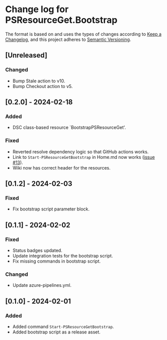 # Change log for PSResourceGet.Bootstrap

The format is based on and uses the types of changes according to [Keep a Changelog](https://keepachangelog.com/en/1.0.0/),
and this project adheres to [Semantic Versioning](https://semver.org/spec/v2.0.0.html).

## [Unreleased]

### Changed

- Bump Stale action to v10.
- Bump Checkout action to v5.

## [0.2.0] - 2024-02-18

### Added

- DSC class-based resource `BootstrapPSResourceGet'.

### Fixed

- Reverted resolve dependency logic so that GitHub actions works.
- Link to `Start-PSResourceGetBootstrap` in Home.md now works ([issue #13](https://github.com/viscalyx/PSResourceGet.Bootstrap/issues/13)).
- Wiki now has correct header for the resources.

## [0.1.2] - 2024-02-03

### Fixed

- Fix bootstrap script parameter block.

## [0.1.1] - 2024-02-02

### Fixed

- Status badges updated.
- Update integration tests for the bootstrap script.
- Fix missing commands in bootstrap script.

### Changed

- Update azure-pipelines.yml.

## [0.1.0] - 2024-02-01

### Added

- Added command `Start-PSResourceGetBootstrap`.
- Added bootstrap script as a release asset.

